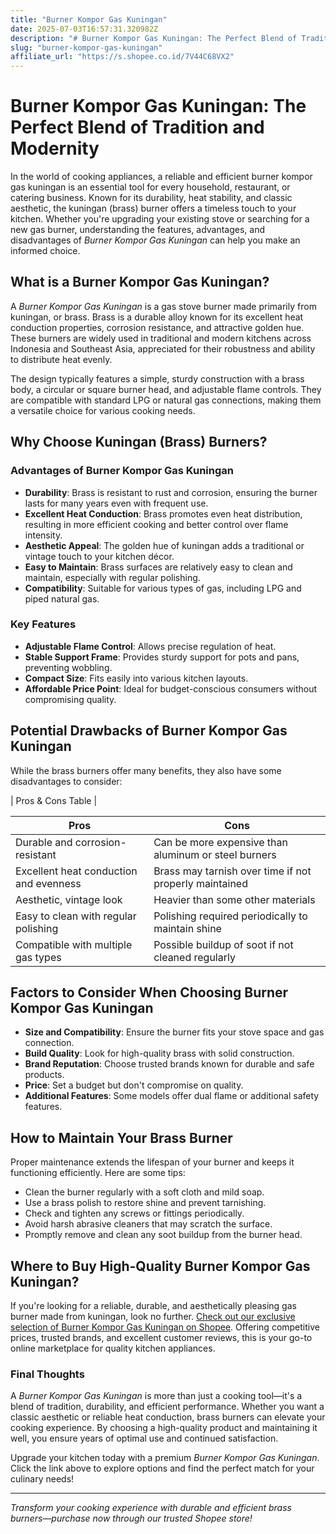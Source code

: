 ```yaml
---
title: "Burner Kompor Gas Kuningan"
date: 2025-07-03T16:57:31.320982Z
description: "# Burner Kompor Gas Kuningan: The Perfect Blend of Tradition and Modernity..."
slug: "burner-kompor-gas-kuningan"
affiliate_url: "https://s.shopee.co.id/7V44C68VX2"
---
```

# Burner Kompor Gas Kuningan: The Perfect Blend of Tradition and Modernity

In the world of cooking appliances, a reliable and efficient burner kompor gas kuningan is an essential tool for every household, restaurant, or catering business. Known for its durability, heat stability, and classic aesthetic, the kuningan (brass) burner offers a timeless touch to your kitchen. Whether you're upgrading your existing stove or searching for a new gas burner, understanding the features, advantages, and disadvantages of *Burner Kompor Gas Kuningan* can help you make an informed choice.

## What is a Burner Kompor Gas Kuningan?

A *Burner Kompor Gas Kuningan* is a gas stove burner made primarily from kuningan, or brass. Brass is a durable alloy known for its excellent heat conduction properties, corrosion resistance, and attractive golden hue. These burners are widely used in traditional and modern kitchens across Indonesia and Southeast Asia, appreciated for their robustness and ability to distribute heat evenly.

The design typically features a simple, sturdy construction with a brass body, a circular or square burner head, and adjustable flame controls. They are compatible with standard LPG or natural gas connections, making them a versatile choice for various cooking needs.

## Why Choose Kuningan (Brass) Burners?

### Advantages of Burner Kompor Gas Kuningan

- **Durability**: Brass is resistant to rust and corrosion, ensuring the burner lasts for many years even with frequent use.
- **Excellent Heat Conduction**: Brass promotes even heat distribution, resulting in more efficient cooking and better control over flame intensity.
- **Aesthetic Appeal**: The golden hue of kuningan adds a traditional or vintage touch to your kitchen décor.
- **Easy to Maintain**: Brass surfaces are relatively easy to clean and maintain, especially with regular polishing.
- **Compatibility**: Suitable for various types of gas, including LPG and piped natural gas.

### Key Features

- **Adjustable Flame Control**: Allows precise regulation of heat.
- **Stable Support Frame**: Provides sturdy support for pots and pans, preventing wobbling.
- **Compact Size**: Fits easily into various kitchen layouts.
- **Affordable Price Point**: Ideal for budget-conscious consumers without compromising quality.

## Potential Drawbacks of Burner Kompor Gas Kuningan

While the brass burners offer many benefits, they also have some disadvantages to consider:

| Pros & Cons Table |

| Pros                                              | Cons                                                 |
|---------------------------------------------------|------------------------------------------------------|
| Durable and corrosion-resistant                 | Can be more expensive than aluminum or steel burners |
| Excellent heat conduction and evenness          | Brass may tarnish over time if not properly maintained |
| Aesthetic, vintage look                        | Heavier than some other materials                     |
| Easy to clean with regular polishing            | Polishing required periodically to maintain shine   |
| Compatible with multiple gas types               | Possible buildup of soot if not cleaned regularly  |

## Factors to Consider When Choosing Burner Kompor Gas Kuningan

- **Size and Compatibility**: Ensure the burner fits your stove space and gas connection.
- **Build Quality**: Look for high-quality brass with solid construction.
- **Brand Reputation**: Choose trusted brands known for durable and safe products.
- **Price**: Set a budget but don't compromise on quality.
- **Additional Features**: Some models offer dual flame or additional safety features.

## How to Maintain Your Brass Burner

Proper maintenance extends the lifespan of your burner and keeps it functioning efficiently. Here are some tips:

- Clean the burner regularly with a soft cloth and mild soap.
- Use a brass polish to restore shine and prevent tarnishing.
- Check and tighten any screws or fittings periodically.
- Avoid harsh abrasive cleaners that may scratch the surface.
- Promptly remove and clean any soot buildup from the burner head.

## Where to Buy High-Quality Burner Kompor Gas Kuningan?

If you're looking for a reliable, durable, and aesthetically pleasing gas burner made from kuningan, look no further. [Check out our exclusive selection of Burner Kompor Gas Kuningan on Shopee](https://s.shopee.co.id/7V44C68VX2). Offering competitive prices, trusted brands, and excellent customer reviews, this is your go-to online marketplace for quality kitchen appliances.

### Final Thoughts

A *Burner Kompor Gas Kuningan* is more than just a cooking tool—it's a blend of tradition, durability, and efficient performance. Whether you want a classic aesthetic or reliable heat conduction, brass burners can elevate your cooking experience. By choosing a high-quality product and maintaining it well, you ensure years of optimal use and continued satisfaction.

Upgrade your kitchen today with a premium *Burner Kompor Gas Kuningan*. Click the link above to explore options and find the perfect match for your culinary needs!

---

*Transform your cooking experience with durable and efficient brass burners—purchase now through our trusted Shopee store!*